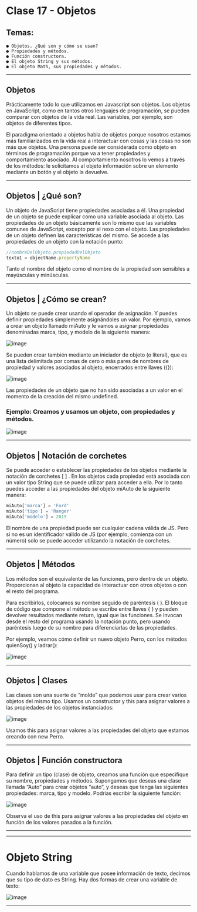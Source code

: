 # Clase 17 - Objetos

## Temas:

```
● Objetos. ¿Qué son y cómo se usan?
● Propiedades y métodos.
● Función constructora.
● El objeto String y sus métodos.
● El objeto Math, sus propiedades y métodos.
```

---

## Objetos

Prácticamente todo lo que utilizamos en Javascript son objetos. Los objetos en
JavaScript, como en tantos otros lenguajes de programación, se pueden
comparar con objetos de la vida real. Las variables, por ejemplo, son objetos de
diferentes tipos.

El paradigma orientado a objetos habla de objetos porque nosotros estamos
más familiarizados en la vida real a interactuar con cosas y las cosas no son
más que objetos. Una persona puede ser considerada como objeto en
términos de programación porque va a tener propiedades y comportamiento
asociado. Al comportamiento nosotros lo vemos a través de los métodos: le
solicitamos al objeto información sobre un elemento mediante un botón y el
objeto la devuelve.

---

## Objetos | ¿Qué son?

Un objeto de JavaScript tiene propiedades asociadas a él. Una propiedad
de un objeto se puede explicar como una variable asociada al objeto. Las
propiedades de un objeto básicamente son lo mismo que las variables
comunes de JavaScript, excepto por el nexo con el objeto. Las propiedades
de un objeto definen las características del mismo. Se accede a las
propiedades de un objeto con la notación punto:

```JavaScript
//nombreDelObjeto.propiedadDelObjeto
texto1 = objectName.propertyName
```

Tanto el nombre del objeto como el nombre de la propiedad son sensibles a
mayúsculas y minúsculas.

---

## Objetos | ¿Cómo se crean?

Un objeto se puede crear usando el operador de asignación. Y puedes definir
propiedades simplemente asignándoles un valor. Por ejemplo, vamos a crear
un objeto llamado miAuto y le vamos a asignar propiedades denominadas
marca, tipo, y modelo de la siguiente manera:

![image](https://github.com/eugenia1984/CodoACodo-FS-Java/assets/72580574/618a527c-8f72-4fec-a5c7-677e304e0110)

Se pueden crear también mediante un iniciador de objeto (o literal), que es
una lista delimitada por comas de cero o más pares de nombres de
propiedad y valores asociados al objeto, encerrados entre llaves ({}):

![image](https://github.com/eugenia1984/CodoACodo-FS-Java/assets/72580574/6977a0fb-61c3-48d4-a735-27ecb8673bab)

Las propiedades de un objeto que no han sido asociadas a un valor en el
momento de la creación del mismo undefined.

### Ejemplo: Creamos y usamos un objeto, con propiedades y métodos.

![image](https://github.com/eugenia1984/CodoACodo-FS-Java/assets/72580574/f8f67647-352e-401c-b27e-2018c4ea8af7)

---

## Objetos | Notación de corchetes

Se puede acceder o establecer las propiedades de los objetos mediante la
notación de corchetes [ ] . En los objetos cada propiedad está asociada con
un valor tipo String que se puede utilizar para acceder a ella. Por lo tanto
puedes acceder a las propiedades del objeto miAuto de la siguiente manera:

```JavaScript
miAuto['marca'] = 'Ford'
miAuto['tipo'] = 'Ranger'
miAuto['modelo'] = 2019
```

El nombre de una propiedad puede ser cualquier cadena válida de JS. Pero si
no es un identificador válido de JS (por ejemplo, comienza con un número)
solo se puede acceder utilizando la notación de corchetes.

---

## Objetos | Métodos

Los métodos son el equivalente de las funciones, pero dentro de un objeto.
Proporcionan al objeto la capacidad de interactuar con otros objetos o con el
resto del programa.

Para escribirlos, colocamos su nombre seguido de paréntesis ( ). El bloque de
código que compone el método se escribe entre llaves { } y pueden devolver
resultados mediante return, igual que las funciones.
Se invocan desde el resto del programa usando la notación punto, pero
usando paréntesis luego de su nombre para diferenciarlas de las
propiedades.

Por ejemplo, veamos cómo definir un nuevo objeto Perro, con los métodos
quienSoy() y ladrar():

![image](https://github.com/eugenia1984/CodoACodo-FS-Java/assets/72580574/caf8e6cb-9cd7-4f42-91c5-7a5c41307d6c)

---

## Objetos | Clases

Las clases son una suerte de “molde” que podemos usar para crear varios
objetos del mismo tipo. Usamos un constructor y this para asignar valores a
las propiedades de los objetos instanciados:

![image](https://github.com/eugenia1984/CodoACodo-FS-Java/assets/72580574/9c6b826a-d964-4b65-9738-6d82b548f422)

Usamos this para asignar valores a las propiedades del objeto que estamos
creando con new Perro.

---

## Objetos | Función constructora

Para definir un tipo (clase) de objeto, creamos una función que especifique
su nombre, propiedades y métodos. Supongamos que deseas una clase
llamada “Auto” para crear objetos “auto”, y deseas que tenga las siguientes
propiedades: marca, tipo y modelo. Podrías escribir la siguiente función:

![image](https://github.com/eugenia1984/CodoACodo-FS-Java/assets/72580574/60886bbe-0078-4058-b778-6c8016542319)

Observa el uso de this para asignar valores a las propiedades del objeto en
función de los valores pasados a la función.

---
---

# Objeto String

Cuando hablamos de una variable que posee información de texto, decimos
que su tipo de dato es String. Hay dos formas de crear una variable de texto:


![image](https://github.com/eugenia1984/CodoACodo-FS-Java/assets/72580574/4dfa26e7-2f36-4657-8a03-c43ad889eca3)

---
